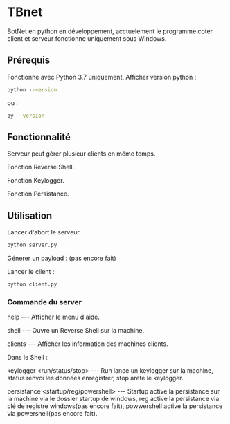 # TBnet
BotNet en python en développement, acctuelement le programme coter client et serveur fonctionne uniquement sous Windows.

## Prérequis
Fonctionne avec Python 3.7 uniquement.
Afficher version python :
```cmd
python --version
```
ou :
```cmd
py --version
```

## Fonctionnalité

Serveur peut gérer plusieur clients en même temps.

Fonction Reverse Shell.

Fonction Keylogger.

Fonction Persistance.

## Utilisation
Lancer d'abort le serveur :
```cmd
python server.py
```
Génerer un payload : (pas encore fait)

Lancer le client :
```cmd
python client.py
```
### Commande du server

help --- Afficher le menu d'aide.

shell <id du client> --- Ouvre un Reverse Shell sur la machine.

clients --- Afficher les information des machines clients.

Dans le Shell :

keylogger <run/status/stop> --- Run lance un keylogger sur la machine, status renvoi les données enregistrer, stop arete le keylogger.

persistance <startup/reg/powershell> --- Startup active la persistance sur la machine via le dossier startup de windows, reg active la persistance via clé de registre windows(pas encore fait), powwershell active la persistance via powershell(pas encore fait).
